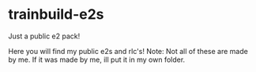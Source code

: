 # trainbuild-e2s
Just a public e2 pack!

Here you will find my public e2s and rlc's! Note: Not all of these are made by me. If it was made by me, ill put it in my own folder.

